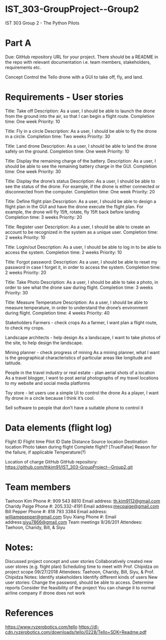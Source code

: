 # IST_303-GroupProject--Group2
IST 303
Group 2 - The Python Pilots

# Part A

Due: GitHub repository URL for your project. There should be a README in the repo with relevant documentation i.e. team members, stakeholders, requirements etc.

Concept
Control the Tello drone with a GUI to take off, fly, and land.

# Requirements - User stories
Title: Take off
Description: As a user, I should be able to launch the drone from the ground into the air, so that I can begin a flight route.
Completion time: One week
Priority: 10

Title: Fly in a circle
Description: As a user, I should be able to fly the drone in a circle.
Completion time: Two weeks
Priority: 30

Title: Land drone
Description: As a user, I should be able to land the drone safely on the ground.
Completion time: One week
Priority: 10

Title: Display the remaining charge of the battery.
Description: As a user, I should be able to see the remaining battery charge in the GUI.
Completion time: One week
Priority: 30

Title: Display the drone’s status
Description: As a user, I should be able to see the status of the drone. For example, if the drone is either connected or disconnected from the computer.
Completion time: One week
Priority: 20

Title: Define flight plan
Description: As a user, I should be able to design a flight plan in the GUI and have the drone execute the flight plan. For example, the drone will fly 15ft, rotate, fly 15ft back before landing
Completion time: 3 weeks
Priority: 20

Title: Register user
Description: As a user, I should be able to create an account to be recognized in the system as a unique user.
Completion time: 2 weeks
Priority: 10

Title: Login/out
Description: As a user, I should be able to log in to be able to access the system.
Completion time: 2 weeks
Priority: 10

Title: Forgot password:
Description: As a user, I should be able to reset my password in case I forget it, in order to access the system.
Completion time: 2 weeks
Priority: 20

Title: Take Photo
Description: As a user, I should be able to take a photo, in order to see what the drone saw during flight.
Completion time: 3 weeks
Priority: 30

Title: Measure Temperature
Description: As a user, I should be able to measure temperature, in order to understand the drone’s environment during flight.
Completion time: 4 weeks
Priority: 40

Stakeholders
Farmers - check crops
As a farmer, I want plan a flight route, to check my crops.

Landscape architects - help design
As a landscape, I want to take photos of the site, to help design the landscape.

Mining planner - check progress of mining
As a mining planner, what I want is the geographical characteristics of particular areas like longitude and latitude.

People in the travel industry or real estate - plan aerial shots of a location
As a travel blogger, I want to post aerial photographs of my travel locations to my website and social media platforms

Toy store - let users use a simple UI to control the drone
As a player, I want fly drone in a circle because I think it’s cool.

Sell software to people that don’t have a suitable phone to control it

# Data elements (flight log)
Flight ID
Flight time
Pilot ID
Date
Distance
Source location
Destination location
Photo taken during flight
Complete flight? [True/False]
Reason for the failure, if applicable
Temperature(?)

Location of charge
GitHub
GitHub repository: https://github.com/thkim91/IST_303-GroupProject--Group2.git

# Team members
Taehoon Kim
Phone #: 909 543 8810
Email address: th.kim9112@gmail.com
Charidy Paige
Phone #: 205.332-4191
Email address:mecpaige@gmail.com
Bill Pepper
Phone #: 818 793 3384
Email address: williamepepper@gmail.com
Siyu Xiang
Phone #:
Email address:siyu7866@gmail.com
Team meetings
9/26/201
Attendees: Taehoon, Charidy, Bill, & Siyu


# Notes:
Discussed project concept and user stories
Collaboratively created new user stores (e.g. flight plan)
Scheduling time to meet with Prof. Chipidza on project scope
09/27/2018
Attendees: Taehoon, Charidy, Bill, Siyu, & Prof. Chipidza
Notes:
Identify stakeholders
Identify different kinds of users
New user stories:
Change the password, should be able to access.
Determine reports
Consider the feasibility of the project
You can change it to normal airline company if drone does not work

# References
https://www.ryzerobotics.com/tello
https://dl-cdn.ryzerobotics.com/downloads/tello/0228/Tello+SDK+Readme.pdf
